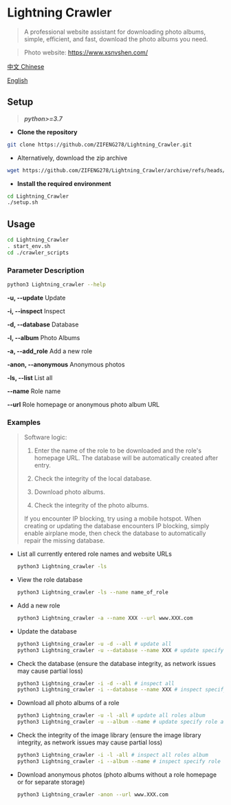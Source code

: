 # Lightning Crawler

> A professional website assistant for downloading photo albums, simple, efficient, and fast, download the photo albums you need.

> Photo website: https://www.xsnvshen.com/

[中文 Chinese](https://github.com/ZIFENG278/Lightning_Crawler/blob/master/README_CN.md)

[English](https://github.com/ZIFENG278/Lightning_Crawler/blob/rebuild/README.md)

## Setup

> ***python>=3.7***

- **Clone the repository**

```bash
git clone https://github.com/ZIFENG278/Lightning_Crawler.git
```
- Alternatively, download the zip archive
```bash
wget https://github.com/ZIFENG278/Lightning_Crawler/archive/refs/heads/master.zip
```
- **Install the required environment**

```bash
cd Lightning_Crawler
./setup.sh
```

## Usage
```bash
cd Lightning_Crawler
. start_env.sh
cd ./crawler_scripts
```

### Parameter Description

```bash
python3 Lightning_crawler --help
```

**-u, --update** Update

**-i, --inspect** Inspect

**-d, --database** Database

**-l, --album** Photo Albums

**-a, --add_role** Add a new role

**-anon, --anonymous** Anonymous photos

**-ls, --list** List all

**--name** Role name

**--url** Role homepage or anonymous photo album URL

### Examples

> Software logic:
>
> 1. Enter the name of the role to be downloaded and the role's homepage URL. The database will be automatically created after entry.
> 
> 2. Check the integrity of the local database.
>
> 3. Download photo albums.
>
> 4. Check the integrity of the photo albums.
>
> If you encounter IP blocking, try using a mobile hotspot. When creating or updating the database encounters IP blocking, simply enable airplane mode, then check the database to automatically repair the missing database.

- List all currently entered role names and website URLs

  ```bash
  python3 Lightning_crawler -ls
  ```

- View the role database

  ```bash
  python3 Lightning_crawler -ls --name name_of_role
  ```

- Add a new role

  ```bash
  python3 Lightning_crawler -a --name XXX --url www.XXX.com
  ```

- Update the database

  ```bash
  python3 Lightning_crawler -u -d --all # update all
  python3 Lightning_crawler -u --database --name XXX # update specify role
  ```

- Check the database (ensure the database integrity, as network issues may cause partial loss)

  ```bash
  python3 Lightning_crawler -i -d --all # inspect all
  python3 Lightning_crawler -i --database --name XXX # inspect specify role
  ```

- Download all photo albums of a role

  ```bash
  python3 Lightning_crawler -u -l -all # update all roles album
  python3 Lightning_crawler -u --album --name # update specify role album
  ```

- Check the integrity of the image library (ensure the image library integrity, as network issues may cause partial loss)

  ```bash
  python3 Lightning_crawler -i -l -all # inspect all roles album
  python3 Lightning_crawler -i --album --name # inspect specify role album
  ```

- Download anonymous photos (photo albums without a role homepage or for separate storage)

  ```bash
  python3 Lightning_crawler -anon --url www.XXX.com
  ```